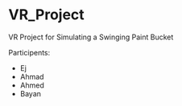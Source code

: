# VR_Project
VR Project for Simulating a Swinging Paint Bucket

Participents:
- Ej
- Ahmad
- Ahmed
- Bayan
